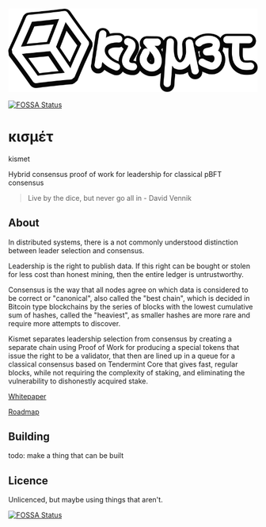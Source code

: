 ![logo](logoshadow.svg)

[![FOSSA Status](https://app.fossa.com/api/projects/git%2Bgithub.com%2Fcybriq%2Fkismet.svg?type=shield)](https://app.fossa.com/projects/git%2Bgithub.com%2Fcybriq%2Fkismet?ref=badge_shield)

# κισμέτ

kismet

Hybrid consensus proof of work for leadership for classical pBFT consensus

> Live by the dice, but never go all in - David Vennik

## About

In distributed systems, there is a not commonly understood distinction between leader selection and consensus.

Leadership is the right to publish data. If this right can be bought or stolen for less cost than honest mining, then the entire ledger is untrustworthy.

Consensus is the way that all nodes agree on which data is considered to be correct or "canonical", also called the "best chain", which is decided in Bitcoin type blockchains by the series of blocks with the lowest cumulative sum of hashes, called the "heaviest", as smaller hashes are more rare and require more attempts to discover.

Kismet separates leadership selection from consensus by creating a separate chain using Proof of Work for producing a special tokens that issue the right to be a validator, that then are lined up in a queue for a classical consensus based on Tendermint Core that gives fast, regular blocks, while not requiring the complexity of staking, and eliminating the vulnerability to dishonestly acquired stake.

[Whitepaper](whitepaper.md)

[Roadmap](roadmap.md)

## Building

todo: make a thing that can be built

## Licence

Unlicenced, but maybe using things that aren't.

[![FOSSA Status](https://app.fossa.com/api/projects/git%2Bgithub.com%2Fcybriq%2Fkismet.svg?type=large)](https://app.fossa.com/projects/git%2Bgithub.com%2Fcybriq%2Fkismet?ref=badge_large)

